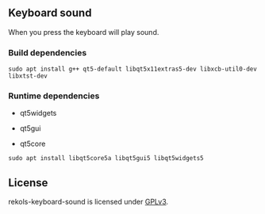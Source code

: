 ## Keyboard sound

When you press the keyboard will play sound.

### Build dependencies

`sudo apt install g++ qt5-default libqt5x11extras5-dev libxcb-util0-dev libxtst-dev`

### Runtime dependencies

* qt5widgets

* qt5gui

* qt5core

`sudo apt install libqt5core5a libqt5gui5 libqt5widgets5`

## License

rekols-keyboard-sound is licensed under [GPLv3](LICENSE).


